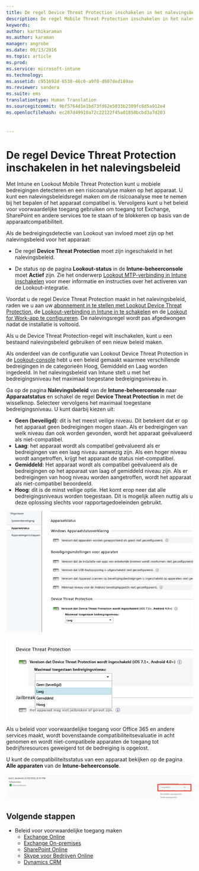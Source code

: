 ```yaml
---
title: De regel Device Threat Protection inschakelen in het nalevingsbeleid | Microsoft Intune
description: De regel Mobile Threat Protection inschakelen in het nalevingsbeleid van het apparaat.
keywords: 
author: karthikaraman
ms.author: karaman
manager: angrobe
ms.date: 09/13/2016
ms.topic: article
ms.prod: 
ms.service: microsoft-intune
ms.technology: 
ms.assetid: c951692d-6538-46c0-a9f0-d607ded189ae
ms.reviewer: sandera
ms.suite: ems
translationtype: Human Translation
ms.sourcegitcommit: 9bf5764d1e1bd73fd62e5033b2309fc8d5a912e4
ms.openlocfilehash: ec287d49910a72c22122f45a01850bcbd3a7d203


---
```


# <a name="enable-device-threat-protection-rule-in-the-compliance-policy"></a>De regel Device Threat Protection inschakelen in het nalevingsbeleid
Met Intune en Lookout Mobile Threat Protection kunt u mobiele bedreigingen detecteren en een risicoanalyse maken op het apparaat. U kunt een nalevingsbeleidsregel maken om de risicoanalyse mee te nemen bij het bepalen of het apparaat compatibel is. Vervolgens kunt u het beleid voor voorwaardelijke toegang gebruiken om toegang tot Exchange, SharePoint en andere services toe te staan of te blokkeren op basis van de apparaatcompatibiliteit.

Als de bedreigingsdetectie van Lookout van invloed moet zijn op het nalevingsbeleid voor het apparaat:

* De regel **Device Threat Protection** moet zijn ingeschakeld in het nalevingsbeleid.

* De status op de pagina **Lookout-status** in de **Intune-beheerconsole** moet **Actief** zijn. Zie het onderwerp [Lookout MTP-verbinding in Intune inschakelen](enable-lookout-mtp-connection-in-intune.md) voor meer informatie en instructies over het activeren van de Lookout-integratie.


Voordat u de regel Device Threat Protection maakt in het nalevingsbeleid, raden we u aan uw [abonnement in te stellen met Lookout Device Threat Protection](set-up-your-subscription-with-lookout-mtp.md), de [Lookout-verbinding in Intune in te schakelen](enable-lookout-mtp-connection-in-intune.md) en de [Lookout for Work-app te configureren](configure-and-deploy-lookout-for-work-apps.md). De nalevingsregel wordt pas afgedwongen nadat de installatie is voltooid.

Als u de Device Threat Protection-regel wilt inschakelen, kunt u een bestaand nalevingsbeleid gebruiken of een nieuw beleid maken.

Als onderdeel van de configuratie van Lookout Device Threat Protection in de [Lookout-console](https://aad.lookout.com) hebt u een beleid gemaakt waarmee verschillende bedreigingen in de categorieën Hoog, Gemiddeld en Laag worden ingedeeld. In het nalevingsbeleid van Intune stelt u met het bedreigingsniveau het maximaal toegestane bedreigingsniveau in.

Ga op de pagina **Nalevingsbeleid** van de **Intune-beheerconsole** naar **Apparaatstatus** en schakel de regel **Device Threat Protection** in met de wisselknop. Selecteer vervolgens het maximaal toegestane bedreigingsniveau. U kunt daarbij kiezen uit:
* **Geen (beveiligd)**: dit is het meest veilige niveau.  Dit betekent dat er op het apparaat geen bedreigingen mogen staan.  Als er bedreigingen van welk niveau dan ook worden gevonden, wordt het apparaat geëvalueerd als niet-compatibel.  
* **Laag**: het apparaat wordt als compatibel geëvalueerd als er bedreigingen van een laag niveau aanwezig zijn. Als een hoger niveau wordt aangetroffen, krijgt het apparaat de status niet-compatibel.
* **Gemiddeld**: Het apparaat wordt als compatibel geëvalueerd als de bedreigingen op het apparaat van laag of gemiddeld niveau zijn. Als er bedreigingen van hoog niveau worden aangetroffen, wordt het apparaat als niet-compatibel beoordeeld.
* **Hoog**: dit is de minst veilige optie. Het komt erop neer dat alle bedreigingsniveaus worden toegestaan. Dit is mogelijk alleen nuttig als u deze oplossing slechts voor rapportagedoeleinden gebruikt.

![schermopname met de instelling voor de regel Device Threat Protection ](../media/mtp/mtp-compliance-policy-rule.png)

![schermopname met de optie voor het bedreigingsniveau voor de instelling voor de regel Device Threat Protection](../media/mtp/mtp-compliance-policy-setting.png)

Als u beleid voor voorwaardelijke toegang voor Office 365 en andere services maakt, wordt bovenstaande compatibiliteitsevaluatie in acht genomen en wordt niet-compatibele apparaten de toegang tot bedrijfsresources geweigerd tot de bedreiging is opgelost.

U kunt de compatibiliteitsstatus van een apparaat bekijken op de pagina **Alle apparaten** van de **Intune-beheerconsole**.

![schermopname van de pagina Apparaten in de Intune-beheerconsole waarop de compatibiliteitsstatus van een apparaat is weergeven](../media/mtp/mtp-device-status-intune-console.png)

## <a name="next-steps"></a>Volgende stappen
* Beleid voor voorwaardelijke toegang maken
  * [Exchange Online](restrict-access-to-exchange-online-with-microsoft-intune.md)
  * [Exchange On-premises](restrict-access-to-exchange-onpremises-with-microsoft-intune.md)
  * [SharePoint Online](restrict-access-to-sharepoint-online-with-microsoft-intune.md)
  * [Skype voor Bedrijven Online](restrict-access-to-skype-for-business-online-with-microsoft-intune,md)
  * [Dynamics CRM](restrict-access-to-dynamics-crm-online-with-microsoft-intune.md)



<!--HONumber=Nov16_HO2-->


